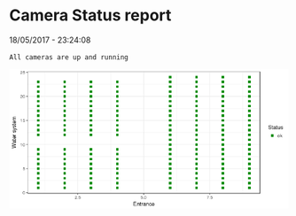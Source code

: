 Camera Status report
================
18/05/2017 - 23:24:08

    All cameras are up and running

![](camreport_files/figure-markdown_github/unnamed-chunk-2-1.png)
